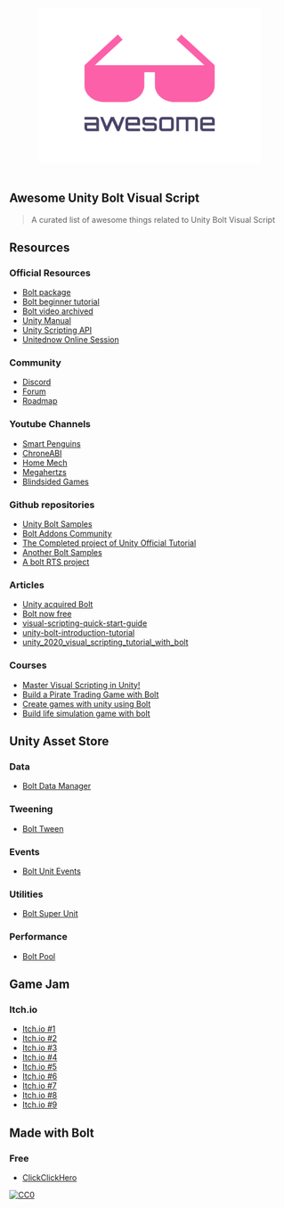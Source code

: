 <p align="center">
  <br>
  <img width="400" src="./assets/logo.svg" alt="logo of Unity Bolt Awesome repository">
  <br>
  <br>
</p>

## Awesome Unity Bolt Visual Script

> A curated list of awesome things related to Unity Bolt Visual Script

## Resources
### Official Resources
- [Bolt package](https://assetstore.unity.com/packages/tools/visual-scripting/bolt-163802)
- [Bolt beginner tutorial](https://learn.unity.com/project/bolt-platformer-tutorial)
- [Bolt video archived](https://learn.unity.com/tutorial/bolt-videos-archived)
- [Unity Manual](https://docs.unity3d.com/2019.3/Documentation/Manual/VisualScripting.html)
- [Unity Scripting API](https://docs.unity3d.com/bolt/1.4/api/index.html)
- [Unitednow Online Session](https://resources.unity.com/unitenow/onlinesessions/visual-scripting-for-programmers-prototyping-team-tools)
### Community
- [Discord](https://discord.com/invite/5FacdJH)
- [Forum](https://forum.unity.com/forums/visual-scripting.537)
- [Roadmap](https://forum.unity.com/threads/visual-scripting-roadmap-update-september-2020.978732/)
### Youtube Channels
- [Smart Penguins](https://www.youtube.com/channel/UCHDFEsDQ8dKjEBEVCbAPZZw)
- [ChroneABI](https://www.youtube.com/channel/UCnafUCl-hEkyJJRjPH_WHbQ)
- [Home Mech](https://www.youtube.com/channel/UCW69tpDEMIbX2rwXKwTnPTQ)
- [Megahertzs](https://www.youtube.com/channel/UCok3GwgJtk1ccN1_NXTaD_g)
- [Blindsided Games](https://www.youtube.com/channel/UCaXTMEgs5frcTPvw9xq6NFw)
### Github repositories
- [Unity Bolt Samples](https://github.com/avashly/Unity-Bolt-Samples)
- [Bolt Addons Community](https://github.com/RealityStop/Bolt.Addons.Community)
- [The Completed project of Unity Official Tutorial](https://github.com/YoloGameStudio/GAME-unity-bolt-tutorial)
- [Another Bolt Samples](https://github.com/naojitaniguchi/UnityBoltSamples)
- [A bolt RTS project](https://github.com/Jsm-Bolt/Bolt-RTS)
### Articles
- [Unity acquired Bolt](https://www.gamasutra.com/view/news/362274/Unity_has_acquired_visual_scripting_solution_Bolt.php)
- [Bolt now free](https://blogs.unity3d.com/2020/07/22/bolt-visual-scripting-is-now-included-in-all-unity-plans/)
- [visual-scripting-quick-start-guide](https://cgcookie.com/articles/visual-scripting-quick-start-guide)
- [unity-bolt-introduction-tutorial](https://www.sovereignmoon.studio/unity-bolt-introduction-tutorial/)
- [unity_2020_visual_scripting_tutorial_with_bolt](https://www.reddit.com/r/gamedev/comments/ibabze/unity_2020_visual_scripting_tutorial_with_bolt/)
### Courses
- [Master Visual Scripting in Unity!](https://www.udemy.com/course/make-games-without-code-unity-visual-scripting)
- [Build a Pirate Trading Game with Bolt](https://www.udemy.com/course/pirate-trading-game-bolt-unity-no-coding-playmaker-visual-scripting/)
- [Create games with unity using Bolt](https://www.udemy.com/course/create-games-with-unity-using-bolt-visual-scripting/)
- [Build life simulation game with bolt](https://www.udemy.com/course/bolt-unity-visual-scripting-life-simulator-game-development-playmaker/)
## Unity Asset Store
### Data
- [Bolt Data Manager](https://publisher.assetstore.unity3d.com/package.html?id=562028)
### Tweening
- [Bolt Tween](https://publisher.assetstore.unity3d.com/package.html?id=565563)
### Events
- [Bolt Unit Events](https://assetstore.unity.com/packages/tools/visual-scripting/bolt-unity-events-175821)
### Utilities
- [Bolt Super Unit](https://assetstore.unity.com/packages/tools/visual-scripting/bolt-super-units-177410)
### Performance
- [Bolt Pool](https://publisher.assetstore.unity3d.com/package.html?id=563154)
## Game Jam
### Itch.io
- [Itch.io #1](https://itch.io/jam/boltjam-1-)
- [Itch.io #2](https://itch.io/jam/boltjam-2)
- [Itch.io #3](https://itch.io/jam/bolt-jam-3)
- [Itch.io #4](https://itch.io/jam/bolt-jam-4)
- [Itch.io #5](https://itch.io/jam/bolt-jam-5)
- [Itch.io #6](https://itch.io/jam/bolt-jam-6)
- [Itch.io #7](https://itch.io/jam/bolt-jam-7)
- [Itch.io #8](https://itch.io/jam/bolt-jam-8)
- [Itch.io #9](https://itch.io/jam/bolt-jam-9)
## Made with Bolt
### Free
- [ClickClickHero](https://gamejolt.com/games/ClickClickHero/469406)

[![CC0](https://i.creativecommons.org/p/zero/1.0/88x31.png)](https://creativecommons.org/publicdomain/zero/1.0/)